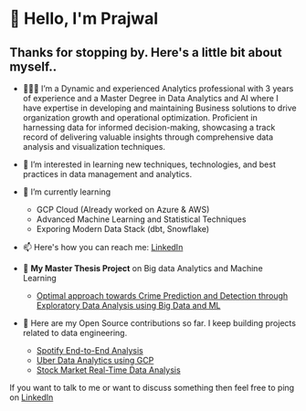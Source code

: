 # 👋 Hello, I'm Prajwal
## Thanks for stopping by. Here's a little bit about myself..
- 🧑🏻‍🏫 I’m a Dynamic and experienced Analytics professional with 3 years of experience and a Master Degree in Data 
Analytics and AI where I have expertise in developing and maintaining Business solutions to drive organization growth and operational
optimization. Proficient in harnessing data for informed decision-making, showcasing a track record of delivering valuable insights 
through comprehensive data analysis and visualization techniques. 

- 👀 I’m interested in learning new techniques, technologies, and best practices in data management and analytics.
- 🌱 I’m currently learning
  - GCP Cloud (Already worked on Azure & AWS)
  - Advanced Machine Learning and Statistical Techniques
  - Exporing Modern Data Stack (dbt, Snowflake)
- 📫 Here's how you can reach me: [LinkedIn](https://www.linkedin.com/in/prajwal-kp-3b65b0158/)
- 📝 **My Master Thesis Project** on Big data Analytics and Machine Learning
  - [Optimal approach towards Crime Prediction and Detection through Exploratory Data Analysis using Big Data and ML](https://github.com/Prajwal0105/master-thesis-project)
- 🤘 Here are my Open Source contributions so far. I keep building projects related to data engineering.
  - [Spotify End-to-End Analysis](https://github.com/Prajwal0105/spotify-end-to-end-data-engineering-project)
  - [Uber Data Analytics using GCP](https://github.com/Prajwal0105/uber-data-analytics-using-GCP)
  - [Stock Market Real-Time Data Analysis](https://github.com/Prajwal0105/stock-market-real-time-data-analysis-using-kafka)
    

 If you want to talk to me or want to discuss something then feel free to ping on [LinkedIn](https://www.linkedin.com/in/prajwal-kp-3b65b0158/)

<!---
Prajwal0105/Prajwal0105 is a ✨ special ✨ repository because its `README.md` (this file) appears on your GitHub profile.
You can click the Preview link to take a look at your changes.
--->
